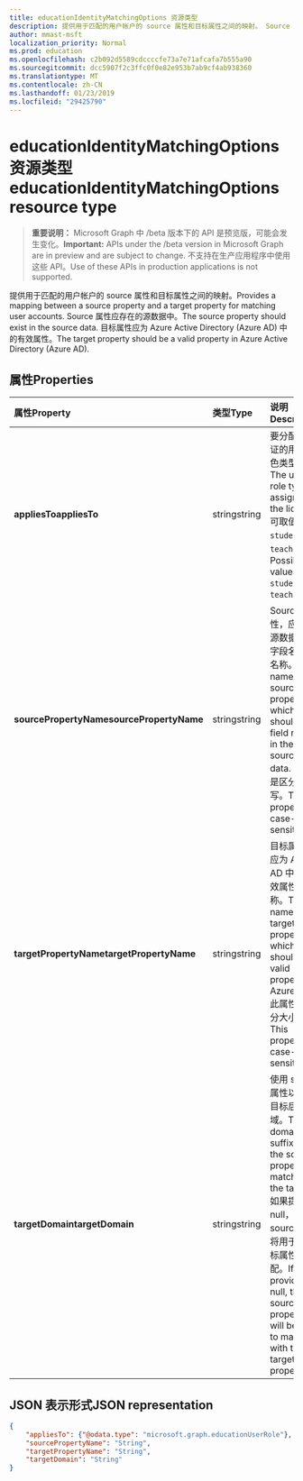 ```yaml
---
title: educationIdentityMatchingOptions 资源类型
description: 提供用于匹配的用户帐户的 source 属性和目标属性之间的映射。 Source 属性应存在的源数据中。 目标属性应为 Azure Active Directory (Azure AD) 中的有效属性。
author: mmast-msft
localization_priority: Normal
ms.prod: education
ms.openlocfilehash: c2b092d5589cdccccfe73a7e71afcafa7b555a90
ms.sourcegitcommit: dcc5907f2c3ffc0f0e82e953b7ab9cf4ab938360
ms.translationtype: MT
ms.contentlocale: zh-CN
ms.lasthandoff: 01/23/2019
ms.locfileid: "29425790"
---
```

# <a name="educationidentitymatchingoptions-resource-type"></a><span data-ttu-id="c9ddb-105">educationIdentityMatchingOptions 资源类型</span><span class="sxs-lookup"><span data-stu-id="c9ddb-105">educationIdentityMatchingOptions resource type</span></span>

> <span data-ttu-id="c9ddb-106">**重要说明：** Microsoft Graph 中 /beta 版本下的 API 是预览版，可能会发生变化。</span><span class="sxs-lookup"><span data-stu-id="c9ddb-106">**Important:** APIs under the /beta version in Microsoft Graph are in preview and are subject to change.</span></span> <span data-ttu-id="c9ddb-107">不支持在生产应用程序中使用这些 API。</span><span class="sxs-lookup"><span data-stu-id="c9ddb-107">Use of these APIs in production applications is not supported.</span></span>

<span data-ttu-id="c9ddb-108">提供用于匹配的用户帐户的 source 属性和目标属性之间的映射。</span><span class="sxs-lookup"><span data-stu-id="c9ddb-108">Provides a mapping between a source property and a target property for matching user accounts.</span></span> <span data-ttu-id="c9ddb-109">Source 属性应存在的源数据中。</span><span class="sxs-lookup"><span data-stu-id="c9ddb-109">The source property should exist in the source data.</span></span> <span data-ttu-id="c9ddb-110">目标属性应为 Azure Active Directory (Azure AD) 中的有效属性。</span><span class="sxs-lookup"><span data-stu-id="c9ddb-110">The target property should be a valid property in Azure Active Directory (Azure AD).</span></span>

## <a name="properties"></a><span data-ttu-id="c9ddb-111">属性</span><span class="sxs-lookup"><span data-stu-id="c9ddb-111">Properties</span></span>

| <span data-ttu-id="c9ddb-112">属性</span><span class="sxs-lookup"><span data-stu-id="c9ddb-112">Property</span></span> | <span data-ttu-id="c9ddb-113">类型</span><span class="sxs-lookup"><span data-stu-id="c9ddb-113">Type</span></span> | <span data-ttu-id="c9ddb-114">说明</span><span class="sxs-lookup"><span data-stu-id="c9ddb-114">Description</span></span> |
|:-|:-|:-|
| <span data-ttu-id="c9ddb-115">**appliesTo**</span><span class="sxs-lookup"><span data-stu-id="c9ddb-115">**appliesTo**</span></span> | <span data-ttu-id="c9ddb-116">string</span><span class="sxs-lookup"><span data-stu-id="c9ddb-116">string</span></span> |  <span data-ttu-id="c9ddb-117">要分配许可证的用户角色类型。</span><span class="sxs-lookup"><span data-stu-id="c9ddb-117">The user role type to assign to the license.</span></span> <span data-ttu-id="c9ddb-118">可取值为：`student`、`teacher`。</span><span class="sxs-lookup"><span data-stu-id="c9ddb-118">Possible values are: `student`, `teacher`.</span></span>      |
| <span data-ttu-id="c9ddb-119">**sourcePropertyName**</span><span class="sxs-lookup"><span data-stu-id="c9ddb-119">**sourcePropertyName**</span></span> | <span data-ttu-id="c9ddb-120">string</span><span class="sxs-lookup"><span data-stu-id="c9ddb-120">string</span></span> |  <span data-ttu-id="c9ddb-121">Source 属性，应该是源数据中的字段名称的名称。</span><span class="sxs-lookup"><span data-stu-id="c9ddb-121">The name of the source property, which should be a field name in the source data.</span></span> <span data-ttu-id="c9ddb-122">此属性是区分大小写。</span><span class="sxs-lookup"><span data-stu-id="c9ddb-122">This property is case-sensitive.</span></span>        |
| <span data-ttu-id="c9ddb-123">**targetPropertyName**</span><span class="sxs-lookup"><span data-stu-id="c9ddb-123">**targetPropertyName**</span></span> | <span data-ttu-id="c9ddb-124">string</span><span class="sxs-lookup"><span data-stu-id="c9ddb-124">string</span></span> |  <span data-ttu-id="c9ddb-125">目标属性，应为 Azure AD 中的有效属性名称。</span><span class="sxs-lookup"><span data-stu-id="c9ddb-125">The name of the target property, which should be a valid property in Azure AD.</span></span> <span data-ttu-id="c9ddb-126">此属性是区分大小写。</span><span class="sxs-lookup"><span data-stu-id="c9ddb-126">This property is case-sensitive.</span></span>     |
| <span data-ttu-id="c9ddb-127">**targetDomain**</span><span class="sxs-lookup"><span data-stu-id="c9ddb-127">**targetDomain**</span></span> | <span data-ttu-id="c9ddb-128">string</span><span class="sxs-lookup"><span data-stu-id="c9ddb-128">string</span></span> |  <span data-ttu-id="c9ddb-129">使用 source 属性以匹配目标后缀域。</span><span class="sxs-lookup"><span data-stu-id="c9ddb-129">The domain to suffix with the source property to match on the target.</span></span> <span data-ttu-id="c9ddb-130">如果提供为 null，source 属性将用于与目标属性相匹配。</span><span class="sxs-lookup"><span data-stu-id="c9ddb-130">If provided as null,  the source property will be used to match with the target property.</span></span>        |

## <a name="json-representation"></a><span data-ttu-id="c9ddb-131">JSON 表示形式</span><span class="sxs-lookup"><span data-stu-id="c9ddb-131">JSON representation</span></span>
<!-- {
  "blockType": "resource",
  "optionalProperties": [

  ],
  "@odata.type": "microsoft.graph.educationIdentityMatchingOptions"
}-->

```json
{
    "appliesTo": {"@odata.type": "microsoft.graph.educationUserRole"},
    "sourcePropertyName": "String",
    "targetPropertyName": "String",
    "targetDomain": "String"
}
```
